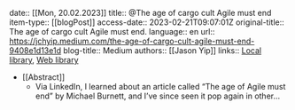 date:: [[Mon, 20.02.2023]]
title:: @The age of cargo cult Agile must end
item-type:: [[blogPost]]
access-date:: 2023-02-21T09:07:01Z
original-title:: The age of cargo cult Agile must end.
language:: en
url:: https://jchyip.medium.com/the-age-of-cargo-cult-agile-must-end-9408e1d13e1d
blog-title:: Medium
authors:: [[Jason Yip]]
links:: [Local library](zotero://select/library/items/U3FM4Z46), [Web library](https://www.zotero.org/users/6520516/items/U3FM4Z46)

- [[Abstract]]
	- Via LinkedIn, I learned about an article called “The age of Agile must end” by Michael Burnett, and I’ve since seen it pop again in other…